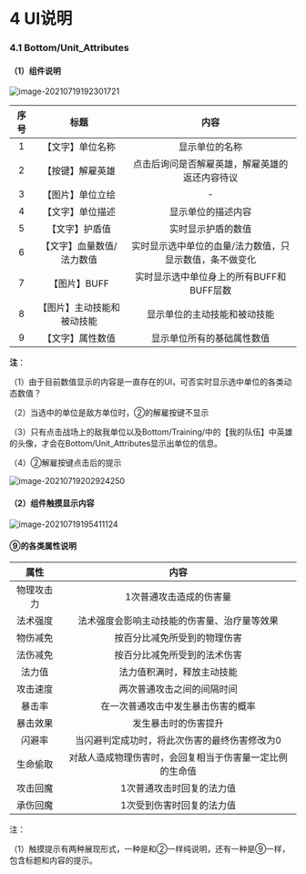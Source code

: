 # 4 UI说明

### 4.1 Bottom/Unit_Attributes

#### （1）组件说明

![image-20210719192301721](https://i.loli.net/2021/07/19/MXFC6ygDS4OlhYz.png)

| 序号 |            标题            |                          内容                           |
| :--: | :------------------------: | :-----------------------------------------------------: |
|  1   |      【文字】单位名称      |                     显示单位的名称                      |
|  2   |      【按键】解雇英雄      |     点击后询问是否解雇英雄，解雇英雄的返还内容待议      |
|  3   |      【图片】单位立绘      |                            -                            |
|  4   |      【文字】单位描述      |                   显示单位的描述内容                    |
|  5   |       【文字】护盾值       |                   实时显示护盾的数值                    |
|  6   | 【文字】血量数值/法力数值  | 实时显示选中单位的血量/法力数值，只显示数值，条不做变化 |
|  7   |        【图片】BUFF        |        实时显示选中单位身上的所有BUFF和BUFF层数         |
|  8   | 【图片】主动技能和被动技能 |              显示单位的主动技能和被动技能               |
|  9   |      【文字】属性数值      |               显示单位所有的基础属性数值                |

**注**：

（1）由于目前数值显示的内容是一直存在的UI，可否实时显示选中单位的各类动态数值？

（2）当选中的单位是敌方单位时，②的解雇按键不显示

（3）只有点击战场上的敌我单位以及Bottom/Training/中的【我的队伍】中英雄的头像，才会在Bottom/Unit_Attributes显示出单位的信息。

（4）②解雇按键点击后的提示

![image-20210719202924250](https://i.loli.net/2021/07/19/h5iPcR9MeWpXmOH.png)



#### （2）组件触摸显示内容

![image-20210719195411124](https://i.loli.net/2021/07/19/ohWNu7TbYdnPfzE.png)

#### ⑨的各类属性说明

|    属性    |                           内容                           |
| :--------: | :------------------------------------------------------: |
| 物理攻击力 |                 1次普通攻击造成的伤害量                  |
|  法术强度  |       法术强度会影响主动技能的伤害量、治疗量等效果       |
|  物伤减免  |               按百分比减免所受到的物理伤害               |
|  法伤减免  |               按百分比减免所受到的法术伤害               |
|   法力值   |                法力值积满时，释放主动技能                |
|  攻击速度  |                两次普通攻击之间的间隔时间                |
|   暴击率   |            在一次普通攻击中发生暴击伤害的概率            |
|  暴击效果  |                   发生暴击时的伤害提升                   |
|   闪避率   |      当闪避判定成功时，将此次伤害的最终伤害修改为0       |
|  生命偷取  | 对敌人造成物理伤害时，会回复相当于伤害量一定比例的生命值 |
|  攻击回魔  |                1次普通攻击时回复的法力值                 |
|  承伤回魔  |                1次受到伤害时回复的法力值                 |

注：

（1）触摸提示有两种展现形式，一种是和②一样纯说明，还有一种是⑨一样，包含标题和内容的提示。
